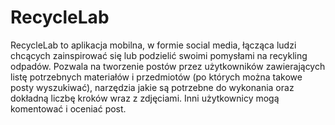 # RecycleLab

RecycleLab to aplikacja mobilna, w formie social media, łącząca ludzi chcących zainspirować się lub podzielić swoimi pomysłami na recykling odpadów. Pozwala na tworzenie postów przez użytkowników zawierających listę potrzebnych materiałów i przedmiotów (po których można takowe posty wyszukiwać), narzędzia jakie są potrzebne do wykonania oraz dokładną liczbę kroków wraz z zdjęciami. Inni użytkownicy mogą komentować i oceniać post. 

